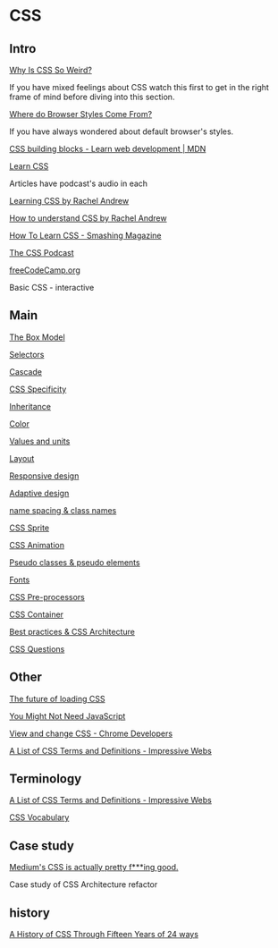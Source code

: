 # CSS

## Intro

[Why Is CSS So Weird?](https://youtu.be/aHUtMbJw8iA)

If you have mixed feelings about CSS watch this first to get in the right frame of mind before diving into this section. 

[Where do Browser Styles Come From?](https://youtu.be/spK_S0HfzFw)

If you have always wondered about default browser's styles.

[CSS building blocks - Learn web development | MDN](https://developer.mozilla.org/en-US/docs/Learn/CSS/Building_blocks)

[Learn CSS](https://web.dev/learn/css/)

Articles have podcast's audio in each 

[Learning CSS by Rachel Andrew](https://noti.st/rachelandrew/nVls4D/learning-css#sgTV3JB)

[How to understand CSS by Rachel Andrew](https://noti.st/rachelandrew/ge9TMd/how-to-understand-css#slal5h6)

[How To Learn CSS - Smashing Magazine](https://www.smashingmagazine.com/2019/01/how-to-learn-css/)

[The CSS Podcast](https://thecsspodcast.libsyn.com/)

[freeCodeCamp.org](https://www.freecodecamp.org/learn/responsive-web-design/#basic-css)

Basic CSS - interactive

## Main

[The Box Model](CSS%2027ee561b4cf64ba7a490da03a4456e43/The%20Box%20Model%208d289aecae324181864b372f45a1b3e5.md)

[Selectors](CSS%2027ee561b4cf64ba7a490da03a4456e43/Selectors%209ed6d2f232564e1fa65b158a1583089c.md)

[Cascade](CSS%2027ee561b4cf64ba7a490da03a4456e43/Cascade%20864d730d18164dada872a313ed039622.md)

[CSS Specificity ](CSS%2027ee561b4cf64ba7a490da03a4456e43/CSS%20Specificity%202b1dd422831b4cd396aeb91bc46fa9aa.md)

[Inheritance](CSS%2027ee561b4cf64ba7a490da03a4456e43/Inheritance%20319376d5b2a8412c9d2bf8620965771a.md)

[Color](CSS%2027ee561b4cf64ba7a490da03a4456e43/Color%2033cc400d8aa54d82904cd791cca39bbd.md)

[ Values and units](CSS%2027ee561b4cf64ba7a490da03a4456e43/Values%20and%20units%20529a85013cf246a5abcbeba68aa8ffa3.md)

[Layout](CSS%2027ee561b4cf64ba7a490da03a4456e43/Layout%209d398f124e0d4867a7c32656332d1be6.md)

[Responsive design](CSS%2027ee561b4cf64ba7a490da03a4456e43/Responsive%20design%209839b745d6634d74afe56780a0a4de44.md)

[Adaptive design](CSS%2027ee561b4cf64ba7a490da03a4456e43/Adaptive%20design%20ae3bbdbf1cf641b5bd5251248c5e909e.md)

[name spacing & class names](CSS%2027ee561b4cf64ba7a490da03a4456e43/name%20spacing%20&%20class%20names%20b60b9d6962fa4d0db3127a311bb636d5.md)

[CSS Sprite](CSS%2027ee561b4cf64ba7a490da03a4456e43/CSS%20Sprite%2014714a19e61b4704bdd34cdd6c7428ef.md)

[CSS Animation](CSS%2027ee561b4cf64ba7a490da03a4456e43/CSS%20Animation%20561a8d4f07cf4f0d8d2b859015ba98e2.md)

[Pseudo classes & pseudo elements](CSS%2027ee561b4cf64ba7a490da03a4456e43/Pseudo%20classes%20&%20pseudo%20elements%205f2695122d7244b0958d811d4715cd0c.md)

[Fonts](CSS%2027ee561b4cf64ba7a490da03a4456e43/Fonts%200b69d5f7d2cc46b19c5d06a0122fc98c.md)

[CSS Pre-processors](CSS%2027ee561b4cf64ba7a490da03a4456e43/CSS%20Pre-processors%20a56a4a967eb940da91b9d598b5e0a2ca.md)

[CSS Container](CSS%2027ee561b4cf64ba7a490da03a4456e43/CSS%20Container%20bc53aa839cef4c5aa7a9390373f579d3.md)

[Best practices & CSS Architecture](CSS%2027ee561b4cf64ba7a490da03a4456e43/Best%20practices%20&%20CSS%20Architecture%20e9eb6b196d7c453f9c747cbb1c5c7f56.md)

[CSS Questions](CSS%2027ee561b4cf64ba7a490da03a4456e43/CSS%20Questions%2013f371ea82584060b45808856747afc6.md)

## Other

[The future of loading CSS](https://jakearchibald.com/2016/link-in-body/)

[You Might Not Need JavaScript](http://youmightnotneedjs.com/)

[View and change CSS - Chrome Developers](https://developer.chrome.com/docs/devtools/css/)

[A List of CSS Terms and Definitions - Impressive Webs](https://www.impressivewebs.com/css-terms-definitions/)

## Terminology

[A List of CSS Terms and Definitions - Impressive Webs](https://www.impressivewebs.com/css-terms-definitions/)

[CSS Vocabulary](http://apps.workflower.fi/vocabs/css/en)

## Case study

[Medium's CSS is actually pretty f***ing good.](https://medium.com/@fat/mediums-css-is-actually-pretty-fucking-good-b8e2a6c78b06#.7i1ey8j4g)

Case study of CSS Architecture refactor

## history

[A History of CSS Through Fifteen Years of 24 ways](https://24ways.org/2019/a-history-of-css-through-15-years-of-24-ways/)